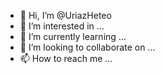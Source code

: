 - 👋 Hi, I’m @UriazHeteo
- 👀 I’m interested in ...
- 🌱 I’m currently learning ...
- 💞️ I’m looking to collaborate on ...
- 📫 How to reach me ...

<!---
UriazHeteo/UriazHeteo is a ✨ special ✨ repository because its `README.md` (this file) appears on your GitHub profile.
You can click the Preview link to take a look at your changes.
--->
